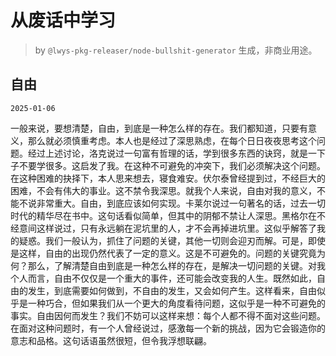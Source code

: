 # 从废话中学习

> by `@lwys-pkg-releaser/node-bullshit-generator` 生成，非商业用途。

## 自由

`2025-01-06`

一般来说，要想清楚，自由，到底是一种怎么样的存在。我们都知道，只要有意义，那么就必须慎重考虑。本人也是经过了深思熟虑，在每个日日夜夜思考这个问题。经过上述讨论，洛克说过一句富有哲理的话，学到很多东西的诀窍，就是一下子不要学很多。这启发了我。在这种不可避免的冲突下，我们必须解决这个问题。在这种困难的抉择下，本人思来想去，寝食难安。伏尔泰曾经提到过，不经巨大的困难，不会有伟大的事业。这不禁令我深思。就我个人来说，自由对我的意义，不能不说非常重大。自由，到底应该如何实现。卡莱尔说过一句著名的话，过去一切时代的精华尽在书中。这句话看似简单，但其中的阴郁不禁让人深思。黑格尔在不经意间这样说过，只有永远躺在泥坑里的人，才不会再掉进坑里。这似乎解答了我的疑惑。我们一般认为，抓住了问题的关键，其他一切则会迎刃而解。可是，即使是这样，自由的出现仍然代表了一定的意义。这是不可避免的。问题的关键究竟为何？那么，了解清楚自由到底是一种怎么样的存在，是解决一切问题的关键。对我个人而言，自由不仅仅是一个重大的事件，还可能会改变我的人生。既然如此，自由的发生，到底需要如何做到，不自由的发生，又会如何产生。这样看来，自由似乎是一种巧合，但如果我们从一个更大的角度看待问题，这似乎是一种不可避免的事实。自由因何而发生？我们不妨可以这样来想：每个人都不得不面对这些问题。在面对这种问题时，有一个人曾经说过，感激每一个新的挑战，因为它会锻造你的意志和品格。这句话语虽然很短，但令我浮想联翩。